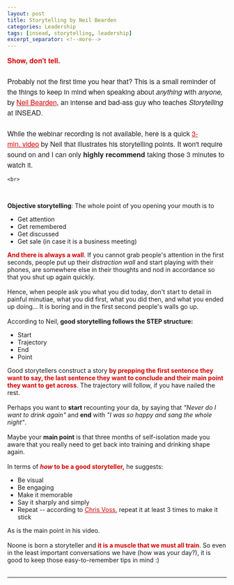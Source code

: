 ```yaml
---
layout: post
title: Storytelling by Neil Bearden
categories: Leadership
tags: [insead, storytelling, leadership]
excerpt_separator: <!--more-->
---
```


<p style="margin: 10px 0;padding: 0;mso-line-height-rule: exactly;-ms-text-size-adjust: 100%;-webkit-text-size-adjust: 100%;color: #202020;font-family: 'Helvetica Neue', Helvetica, Arial, Verdana, sans-serif;font-size: 16px;line-height: 150%;text-align: left;"><span style="color:#d40202"><strong>Show, don't tell.</strong></span><br>
<br>
Probably not the first time you hear that? This is a small reminder of the things to keep in mind when speaking about <em>anything</em> with <em>anyone, </em>by&nbsp;<a href="https://www.linkedin.com/in/nbearden/?originalSubdomain=sg" target="_blank" style="mso-line-height-rule: exactly;-ms-text-size-adjust: 100%;-webkit-text-size-adjust: 100%;color: #d40202;font-weight: normal;text-decoration: underline;">Neil Bearden</a>, an intense and bad-ass guy who teaches&nbsp;<em>Storytelling</em> at INSEAD.<br>
<br>
While the webinar recording is not available, here is a quick <a href="https://youtu.be/2dGfcGJugT4" target="_blank" style="mso-line-height-rule: exactly;-ms-text-size-adjust: 100%;-webkit-text-size-adjust: 100%;color: #d40202;font-weight: normal;text-decoration: underline;">3-min.&nbsp;video</a> by Neil that illustrates his storytelling points. It won't require sound on and I can only <strong>highly recommend</strong> taking those 3 minutes to watch it.

 	<br>

 <!--iframe width="420" height="315" src="https://youtu.be/2dGfcGJugT4" frameborder="0" ></iframe--><br>

<strong>Objective storytelling</strong>: The whole point of you opening your mouth is to&nbsp;

<ul>
	<li style="mso-line-height-rule: exactly;-ms-text-size-adjust: 100%;-webkit-text-size-adjust: 100%;">Get&nbsp;attention</li>
	<li style="mso-line-height-rule: exactly;-ms-text-size-adjust: 100%;-webkit-text-size-adjust: 100%;">Get remembered</li>
	<li style="mso-line-height-rule: exactly;-ms-text-size-adjust: 100%;-webkit-text-size-adjust: 100%;">Get discussed</li>
	<li style="mso-line-height-rule: exactly;-ms-text-size-adjust: 100%;-webkit-text-size-adjust: 100%;">Get sale (in case it is a business meeting)</li>
</ul>
<span style="color:#d40202"><strong>And there is always a wall</strong></span>.<!--more--> If you cannot grab people's attention in the first seconds, people put up their <em>distraction wall </em>and start playing with their phones, are somewhere else in their thoughts and nod in accordance so that you shut up again quickly.<br>
<br>
Hence, when people ask you what you did today, don't start to detail in painful minutiae, what you did first, what you did then, and what you ended up doing... It is boring and in the first second people's walls go up.<br>
<br>
According to Neil,<strong> good storytelling follows the STEP structure:</strong>

<ul>
	<li style="mso-line-height-rule: exactly;-ms-text-size-adjust: 100%;-webkit-text-size-adjust: 100%;">Start</li>
	<li style="mso-line-height-rule: exactly;-ms-text-size-adjust: 100%;-webkit-text-size-adjust: 100%;">Trajectory</li>
	<li style="mso-line-height-rule: exactly;-ms-text-size-adjust: 100%;-webkit-text-size-adjust: 100%;">End</li>
	<li style="mso-line-height-rule: exactly;-ms-text-size-adjust: 100%;-webkit-text-size-adjust: 100%;">Point</li>
</ul>
Good storytellers construct a story <span style="color:#d40202"><strong>by prepping the first sentence they want to say, the last sentence they want to conclude and their main point they want to get across</strong></span>. The trajectory will follow, if you have nailed the rest.<br>
<br>
Perhaps you want to <strong>start</strong> recounting your da, by saying that <em>"Never do I want to drink again"</em> and <strong>end</strong> with <em>"I was so happy and sang the whole night"</em>.<br>
<br>
Maybe your <strong>main point</strong> is that three months of self-isolation made you aware that you really need to get back into training and drinking shape again.&nbsp;<br>
<br>
In terms of <span style="color:#d40202"><strong><em>how</em> to be a good storyteller,</strong></span> he suggests:

<ul>
	<li style="mso-line-height-rule: exactly;-ms-text-size-adjust: 100%;-webkit-text-size-adjust: 100%;">Be visual</li>
	<li style="mso-line-height-rule: exactly;-ms-text-size-adjust: 100%;-webkit-text-size-adjust: 100%;">Be engaging</li>
	<li style="mso-line-height-rule: exactly;-ms-text-size-adjust: 100%;-webkit-text-size-adjust: 100%;">Make it memorable</li>
	<li style="mso-line-height-rule: exactly;-ms-text-size-adjust: 100%;-webkit-text-size-adjust: 100%;">Say it sharply and simply</li>
	<li style="mso-line-height-rule: exactly;-ms-text-size-adjust: 100%;-webkit-text-size-adjust: 100%;">Repeat -- according to <a href="https://www.goodreads.com/book/show/26156469-never-split-the-difference" target="_blank" style="mso-line-height-rule: exactly;-ms-text-size-adjust: 100%;-webkit-text-size-adjust: 100%;color: #d40202;font-weight: normal;text-decoration: underline;">Chris Voss</a>, repeat it at least 3 times to make it stick&nbsp;</li>
</ul>
As is the main point in his video.<br>
<br>
Noone is born a storyteller and<span style="color:#d40202"><strong> it is a muscle that we must all train</strong></span>. So even in the least important conversations we have (how was your day?), it is good to keep those easy-to-remember tips in mind :)<br>
&nbsp;
<hr>
</p>